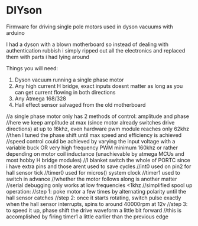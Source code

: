 # DIYson
Firmware for driving single pole motors used in dyson vacuums with arduino

I had a dyson with a blown motherboard so instead of dealing with authentication rubbish i simply ripped out all the electronics and replaced them with parts i had lying around

Things you will need: 
1. Dyson vacuum running a single phase motor
2. Any high current H bridge, exact inputs doesnt matter as long as you can get current flowing in both directions
3. Any Atmega 168/328
4. Hall effect sensor salvaged from the old motherboard


//a single phase motor only has 2 methods of control: amplitude and phase
//here we keep amplitude at max (since motor already switches drive directions) at up to 16khz, even hardware pwm module reaches only 62khz
//then I tuned the phase shift until max speed and efficiency is achieved
//speed control could be achieved by varying the input voltage with a variable buck OR very high frequency PWM minimum 160khz or rather depending on motor coil inductance (unachievable by atmega MCUs and most hobby H bridge modules)
//I blanket switch the whole of PORTC since i have extra pins and those arent used to save cycles
//int0 used on pin2 for hall sensor tick
//timer0 used for micros() system clock
//timer1 used to switch in advance 
//whether the motor follows along is another matter
//serial debugging only works at low frequencies <1khz
//simplified spool up operation:
//step 1: poke motor a few times by alternating polarity until the hall sensor catches
//step 2: once it starts rotating, switch pulse exactly when the hall sensor interrupts, spins to around 40000rpm at 12v
//step 3: to speed it up, phase shift the drive waveform a little bit forward
//this is accomplished by firing timer1 a little earlier than the previous edge


